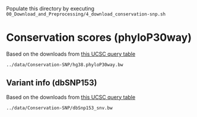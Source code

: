 Populate this directory by executing `00_Download_and_Preprocessing/4_download_conservation-snp.sh`

# Conservation scores (phyloP30way)
Based on the downloads from [this UCSC query table](https://hgdownload.cse.ucsc.edu/goldenpath/hg38/phyloP30way/hg38.phyloP30way.bw)

```
../data/Conservation-SNP/hg38.phyloP30way.bw
```

## Variant info (dbSNP153)
Based on the downloads from [this UCSC query table](http://hgdownload.soe.ucsc.edu/gbdb/hg38/snp/dbSnp153.bb)

```
../data/Conservation-SNP/dbSnp153_snv.bw
```
